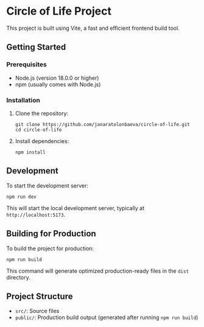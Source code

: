 

# Circle of Life Project

This project is built using Vite, a fast and efficient frontend build tool.

## Getting Started

### Prerequisites

- Node.js (version 18.0.0 or higher)
- npm (usually comes with Node.js)

### Installation

1. Clone the repository:
   ```
   git clone https://github.com/janaratolonbaeva/circle-of-life.git
   cd circle-of-life
   ```

2. Install dependencies:
   ```
   npm install
   ```

## Development

To start the development server:

```
npm run dev
```

This will start the local development server, typically at `http://localhost:5173`.

## Building for Production

To build the project for production:

```
npm run build
```

This command will generate optimized production-ready files in the `dist` directory.

## Project Structure

- `src/`: Source files
- `public/`: Production build output (generated after running `npm run build`)
